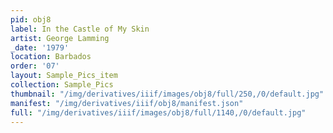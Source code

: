 ```yaml
---
pid: obj8
label: In the Castle of My Skin
artist: George Lamming
_date: '1979'
location: Barbados
order: '07'
layout: Sample_Pics_item
collection: Sample_Pics
thumbnail: "/img/derivatives/iiif/images/obj8/full/250,/0/default.jpg"
manifest: "/img/derivatives/iiif/obj8/manifest.json"
full: "/img/derivatives/iiif/images/obj8/full/1140,/0/default.jpg"
---
```

